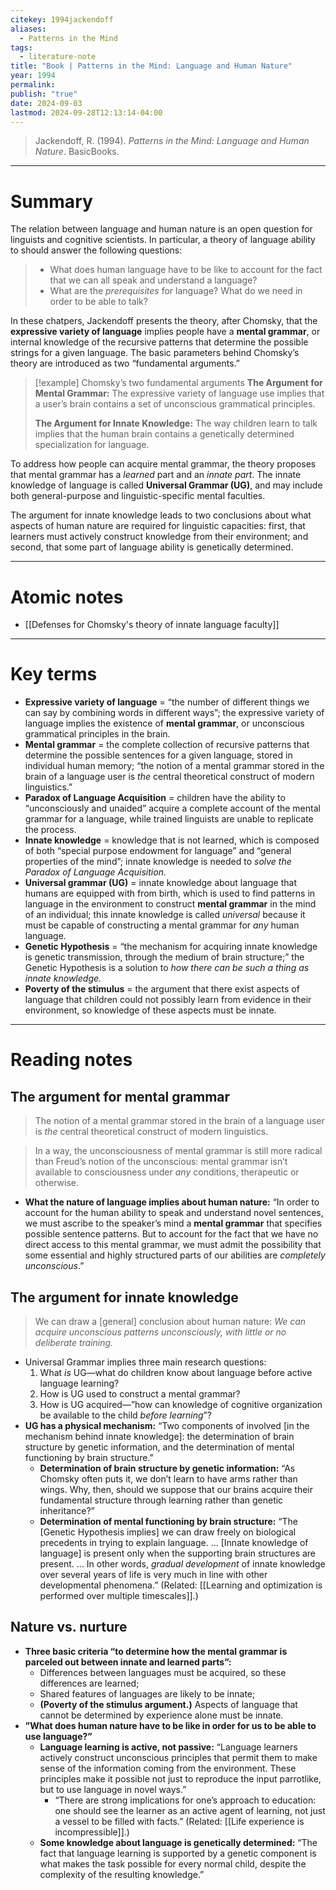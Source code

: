 ```yaml
---
citekey: 1994jackendoff
aliases:
  - Patterns in the Mind
tags:
  - literature-note
title: "Book | Patterns in the Mind: Language and Human Nature"
year: 1994
permalink: 
publish: "true"
date: 2024-09-03
lastmod: 2024-09-28T12:13:14-04:00
---
```

> Jackendoff, R. (1994). _Patterns in the Mind: Language and Human Nature_. BasicBooks.

---
# Summary

The relation between language and human nature is an open question for linguists and cognitive scientists. In particular, a theory of language ability to should answer the following questions:

> - What does human language have to be like to account for the fact that we can all speak and understand a language?
> - What are the *prerequisites* for language? What do we need in order to be able to talk?

In these chatpers, Jackendoff presents the theory, after Chomsky, that the **expressive variety of language** implies people have a **mental grammar**, or internal knowledge of the recursive patterns that determine the possible strings for a given language. The basic parameters behind Chomsky’s theory are introduced as two “fundamental arguments.”

>[!example] Chomsky’s two fundamental arguments
>**The Argument for Mental Grammar:**
>The expressive variety of language use implies that a user’s brain contains a set of unconscious grammatical principles.
>
>**The Argument for Innate Knowledge:**
>The way children learn to talk implies that the human brain contains a genetically determined specialization for language.

To address how people can acquire mental grammar, the theory proposes that mental grammar has a *learned* part and an *innate part*. The innate knowledge of language is called **Universal Grammar (UG)**, and may include both general-purpose and linguistic-specific mental faculties.

The argument for innate knowledge leads to two conclusions about what aspects of human nature are required for linguistic capacities: first, that learners must actively construct knowledge from their environment; and second, that some part of language ability is genetically determined.

---

# Atomic notes

- [[Defenses for Chomsky's theory of innate language faculty]]

---

# Key terms

- **Expressive variety of language** = “the number of different things we can say by combining words in different ways”; the expressive variety of language implies the existence of **mental grammar**, or unconscious grammatical principles in the brain.
- **Mental grammar** = the complete collection of recursive patterns that determine the possible sentences for a given language, stored in individual human memory; “the notion of a mental grammar stored in the brain of a language user is *the* central theoretical construct of modern linguistics.”
- **Paradox of Language Acquisition** = children have the ability to “unconsciously and unaided” acquire a complete account of the mental grammar for a language, while trained linguists are unable to replicate the process.
- **Innate knowledge** = knowledge that is not learned, which is composed of both “special purpose endowment for language” and “general properties of the mind”; innate knowledge is needed to *solve the Paradox of Language Acquisition.*
- **Universal grammar (UG)** = innate knowledge about language that humans are equipped with from birth, which is used to find patterns in language in the environment to construct **mental grammar** in the mind of an individual; this innate knowledge is called *universal* because it must be capable of constructing a mental grammar for *any* human language.
- **Genetic Hypothesis** = “the mechanism for acquiring innate knowledge is genetic transmission, through the medium of brain structure;” the Genetic Hypothesis is a solution to *how there can be such a thing as innate knowledge.*
- **Poverty of the stimulus** = the argument that there exist aspects of language that children could not possibly learn from evidence in their environment, so knowledge of these aspects must be innate.

---

# Reading notes

## The argument for mental grammar

> The notion of a mental grammar stored in the brain of a language user is *the* central theoretical construct of modern linguistics.

>In a way, the unconsciousness of mental grammar is still more radical than Freud’s notion of the unconscious: mental grammar isn’t available to consciousness under *any* conditions, therapeutic or otherwise.

- **What the nature of language implies about human nature:** “In order to account for the human ability to speak and understand novel sentences, we must ascribe to the speaker’s mind a **mental grammar** that specifies possible sentence patterns. But to account for the fact that we have no direct access to this mental grammar, we must admit the possibility that some essential and highly structured parts of our abilities are *completely unconscious*.”

## The argument for innate knowledge

> We can draw a \[general] conclusion about human nature: *We can acquire unconscious patterns unconsciously, with little or no deliberate training.*

- Universal Grammar implies three main research questions:
	1. What *is* UG—what do children know about language before active language learning? 
	2. How is UG used to construct a mental grammar? 
	3. How is UG acquired—”how can knowledge of cognitive organization be available to the child *before learning*”?
- **UG has a physical mechanism:** “Two components of involved \[in the mechanism behind innate knowledge]: the determination of brain structure by genetic information, and the determination of mental functioning by brain structure.”
	- **Determination of brain structure by genetic information:** “As Chomsky often puts it, we don’t learn to have arms rather than wings. Why, then, should we suppose that our brains acquire their fundamental structure through learning rather than genetic inheritance?”
	- **Determination of mental functioning by brain structure:** “The \[Genetic Hypothesis implies] we can draw freely on biological precedents in trying to explain language. … \[Innate knowledge of language] is present only when the supporting brain structures are present. … In other words, *gradual development* of innate knowledge over several years of life is very much in line with other developmental phenomena.” (Related: [[Learning and optimization is performed over multiple timescales]].)


## Nature vs. nurture

- **Three basic criteria “to determine how the mental grammar is parceled out between innate and learned parts”:**
	- Differences between languages must be acquired, so these differences are learned;
	- Shared features of languages are likely to be innate;
	- **(Poverty of the stimulus argument.)** Aspects of language that cannot be determined by experience alone must be innate.
- **”What does human nature have to be like in order for us to be able to use language?”**
	- **Language learning is active, not passive:** “Language learners actively construct unconscious principles that permit them to make sense of the information coming from the environment. These principles make it possible not just to reproduce the input parrotlike, but to use language in novel ways.”
		- “There are strong implications for one’s approach to education: one should see the learner as an active agent of learning, not just a vessel to be filled with facts.” (Related: [[Life experience is incompressible]].)
	- **Some knowledge about language is genetically determined:** “The fact that language learning is supported by a genetic component is what makes the task possible for every normal child, despite the complexity of the resulting knowledge.”
